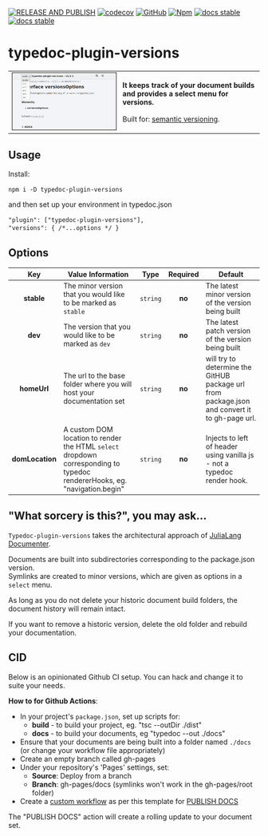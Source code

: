 [![RELEASE AND PUBLISH](https://github.com/citkane/typedoc-plugin-versions/actions/workflows/release.yml/badge.svg)](https://github.com/citkane/typedoc-plugin-versions/actions/workflows/release.yml)
[![codecov](https://codecov.io/gh/citkane/typedoc-plugin-versions/branch/main/graph/badge.svg?token=5DDL83JO0R)](https://codecov.io/gh/citkane/typedoc-plugin-versions)
[![GitHub](https://badgen.net/badge/icon/github?icon=github&label)](https://github.com/citkane/typedoc-plugin-versions)
[![Npm](https://badgen.net/badge/icon/npm?icon=npm&label)](https://npmjs.com/package/typedoc-plugin-versions)
[![docs stable](https://img.shields.io/badge/docs-stable-teal.svg)](https://citkane.github.io/typedoc-plugin-versions/stable)
[![docs stable](https://img.shields.io/badge/docs-dev-teal.svg)](https://citkane.github.io/typedoc-plugin-versions/dev)


# typedoc-plugin-versions
|||
| --- | --- |
| <img src="./media/Screenshot.jpg" width="500px" height="auto" border="1px solid light-grey" /> | **It keeps track of your document builds and provides a select menu for versions.**<br /><br />Built for: <a href = "https://semver.org/" target="_blank">semantic versioning</a>. |

## Usage
Install:
```
npm i -D typedoc-plugin-versions
```
and then set up your environment in typedoc.json
```jsonc
"plugin": ["typedoc-plugin-versions"],
"versions": { /*...options */ }
```
## Options
| Key | Value Information | Type | Required | Default |
|:---:|-------------------|------|:--------:|---------|
| **stable** | The minor version that you would like to be marked as `stable`   | `string` | **no** | The latest minor version of the version being built |
| **dev** | The version that you would like to be marked as `dev` | `string` | **no** | The latest patch version of the version being built |
| **homeUrl** | The url to the base folder where you will host your documentation set | `string` | **no** | will try to determine the GitHUB package url from package.json and convert it to gh-page url. |
| **domLocation** | A custom DOM location to render the HTML `select` dropdown corresponding to typedoc rendererHooks, eg. "navigation.begin" | `string` | **no** | Injects to left of header using vanilla js - not a typedoc render hook. |


## "What sorcery is this?", you may ask...
`Typedoc-plugin-versions` takes the architectural approach of [JuliaLang Documenter](https://juliadocs.github.io/Documenter.jl/stable/).

Documents are built into subdirectories corresponding to the package.json version.  
Symlinks are created to minor versions, which are given as options in a `select` menu.

As long as you do not delete your historic document build folders, the document history will remain intact.

If you want to remove a historic version, delete the old folder and rebuild your documentation.

## CID
Below is an opinionated Github CI setup. You can hack and change it to suite your needs.


**How to for Github Actions**:
- In your project's `package.json`, set up scripts for:
  - **build** - to build your project, eg. "tsc --outDir ./dist"
  - **docs** - to build your documents, eg "typedoc --out ./docs"
- Ensure that your documents are being built into a folder named `./docs` (or change your workflow file appropriately)
- Create an empty branch called gh-pages
- Under your repository's 'Pages' settings, set:
  - **Source**: Deploy from a branch
  - **Branch**: gh-pages/docs (symlinks won't work in the gh-pages/root folder)
- Create a [custom workflow](https://docs.github.com/en/actions/quickstart) as per this template for [PUBLISH DOCS](https://github.com/citkane/typedoc-plugin-versions/blob/main/.github/workflows/docs.yml)

The "PUBLISH DOCS" action will create a rolling update to your document set.